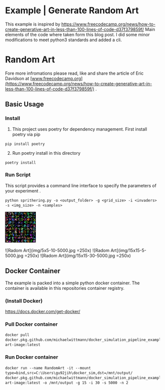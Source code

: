 # Example | Generate Random Art

This example is inspired by https://www.freecodecamp.org/news/how-to-create-generative-art-in-less-than-100-lines-of-code-d37f379859f/
Main elements of the code where taken form this blog post. I did some minor modifications to meet python3 standards and added a cli.


# Random Art

Fore more infromations please read, like and share the article of Eric Davidson at [www.freecodecamp.org](https://www.freecodecamp.org/news/how-to-create-generative-art-in-less-than-100-lines-of-code-d37f379859f/) .


## Basic Usage

### Install
1. This project uses poetry for dependency management. First install poetry via pip
```shell script
pip install poetry
```

2. Run poetry install in this directory
```shell script
poetry install
```

### Run Script
This script provides a command line interface to specify the parameters of your experiment .
```shell script
python sprithering.py -o <output_folder> -g <grid_size> -i <invaders> -s <img_size> -n <samples>  
```

<img src="img/5x5-10-5000.jpg" width="100" height="100">

![Radom Art](img/5x5-10-5000.jpg =250x)
![Radom Art](img/15x15-5-5000.jpg =250x)
![Radom Art](img/15x15-30-5000.jpg =250x)

## Docker Container
The example is packed into a simple python docker container. The container is available in this repositories container registry.

### (Install Docker)
https://docs.docker.com/get-docker/

### Pull Docker container
```shell script
docker pull docker.pkg.github.com/michaelwittmann/docker_simulation_pipeline_example/random-art-image:latest
```

### Run Docker container
```shell script
docker run --name RandomArt -it --mount type=bind,src=C:\Users\gu92jih\docker_sim,dst=/mnt/output/ docker.pkg.github.com/michaelwittmann/docker_simulation_pipeline_example/random-art-image:latest -o /mnt/output -g 15 -i 30 -s 5000 -n 2
```
